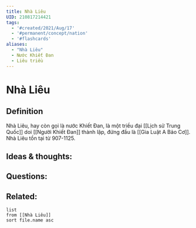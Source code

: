 ```yaml
---
title: Nhà Liêu
UID: 210817214421
tags:
  - '#created/2021/Aug/17'
  - '#permanent/concept/nation'
  - '#flashcards'
aliases: 
  - "Nhà Liêu"
  - Nước Khiết Đan
  - Liêu triều
---
```

# Nhà Liêu

## Definition
Nhà Liêu, hay còn gọi là nước Khiết Đan, là một triều đại [[Lịch sử Trung Quốc]] doi [[Người Khiết Đan]] thành lập, đứng đầu là [[Gia Luật A Bảo Cơ]]. Nhà Liêu tồn tại từ 907-1125.


## Ideas & thoughts:


## Questions:


## Related:
```dataview
list
from [[Nhà Liêu]]
sort file.name asc
```